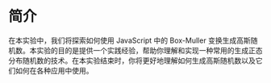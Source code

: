 # 简介

在本实验中，我们将探索如何使用 JavaScript 中的 Box-Muller 变换生成高斯随机数。本实验的目的是提供一个实践经验，帮助你理解和实现一种常用的生成正态分布随机数的技术。在本实验结束时，你将更好地理解如何生成高斯随机数以及它们如何在各种应用中使用。
